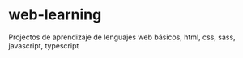 # web-learning
Projectos de aprendizaje de lenguajes web básicos, html, css, sass, javascript, typescript
